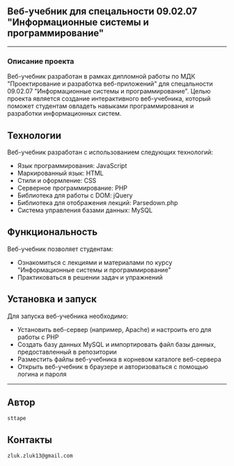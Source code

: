 ## Веб-учебник для спецальности 09.02.07 "Информационные системы и программирование"
---
### Описание проекта

Веб-учебник разработан в рамках дипломной работы по МДК "Проектирование и разработка веб-приложений" для спецальности 09.02.07 "Информационные системы и программирование". Целью проекта является создание интерактивного веб-учебника, который поможет студентам овладеть навыками программирования и разработки информационных систем.

## Технологии

Веб-учебник разработан с использованием следующих технологий:

* Язык программирования: JavaScript
* Маркированный язык: HTML
* Стили и оформление: CSS
* Серверное программирование: PHP
* Библиотека для работы с DOM: jQuery
* Библиотека для отображения лекций: Parsedown.php
* Система управления базами данных: MySQL
  
## Функциональность

Веб-учебник позволяет студентам:

* Ознакомиться с лекциями и материалами по курсу "Информационные системы и программирование"
* Практиковаться в решении задач и упражнений

## Установка и запуск

Для запуска веб-учебника необходимо:

* Установить веб-сервер (например, Apache) и настроить его для работы с PHP
* Создать базу данных MySQL и импортировать файл базы данных, предоставленный в репозитории
* Разместить файлы веб-учебника в корневом каталоге веб-сервера
* Открыть веб-учебник в браузере и авторизоваться с помощью логина и пароля
---
## Автор
```
sttape
```

## Контакты
```
zluk.zluk13@gmail.com
```
